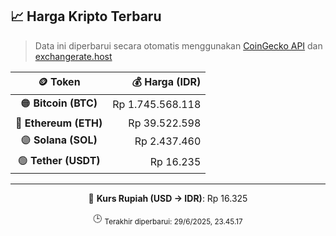 

<!-- HARGA_KRIPTO -->
## 📈 Harga Kripto Terbaru

> Data ini diperbarui secara otomatis menggunakan [CoinGecko API](https://www.coingecko.com/) dan [exchangerate.host](https://exchangerate.host/)

<div align="center">

| 🪙 Token | 💰 Harga (IDR) |
|:------:|---------------:|
| 🟠 **Bitcoin (BTC)**   | Rp 1.745.568.118 |
| 🔵 **Ethereum (ETH)**  | Rp 39.522.598 |
| 🟣 **Solana (SOL)**    | Rp 2.437.460 |
| 🟢 **Tether (USDT)**   | Rp 16.235 |

---

💱 **Kurs Rupiah (USD → IDR)**: Rp 16.325

🕒 <sub>Terakhir diperbarui: 29/6/2025, 23.45.17</sub>

</div>
<!-- /HARGA_KRIPTO -->